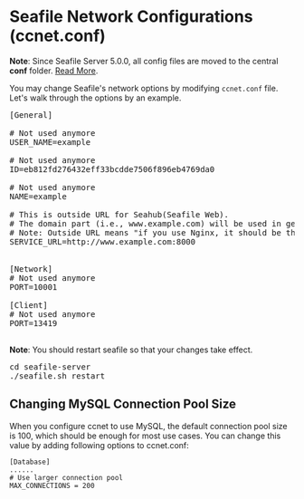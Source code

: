 # Seafile Network Configurations (ccnet.conf)

**Note**: Since Seafile Server 5.0.0, all config files are moved to the central **conf** folder. [Read More](../deploy/new_directory_layout_5_0_0.md).

You may change Seafile's network options by modifying `ccnet.conf` file. Let's walk through the options by an example.

<pre>
[General]

# Not used anymore 
USER_NAME=example

# Not used anymore
ID=eb812fd276432eff33bcdde7506f896eb4769da0

# Not used anymore
NAME=example

# This is outside URL for Seahub(Seafile Web). 
# The domain part (i.e., www.example.com) will be used in generating share links and download/upload file via web.
# Note: Outside URL means "if you use Nginx, it should be the Nginx's address"
SERVICE_URL=http://www.example.com:8000


[Network]
# Not used anymore
PORT=10001

[Client]
# Not used anymore
PORT=13419

</pre>

**Note**: You should restart seafile so that your changes take effect.

<pre>
cd seafile-server
./seafile.sh restart
</pre>

## Changing MySQL Connection Pool Size

When you configure ccnet to use MySQL, the default connection pool size is 100, which should be enough for most use cases. You can change this value by adding following options to ccnet.conf:

```
[Database]
......
# Use larger connection pool
MAX_CONNECTIONS = 200
```
